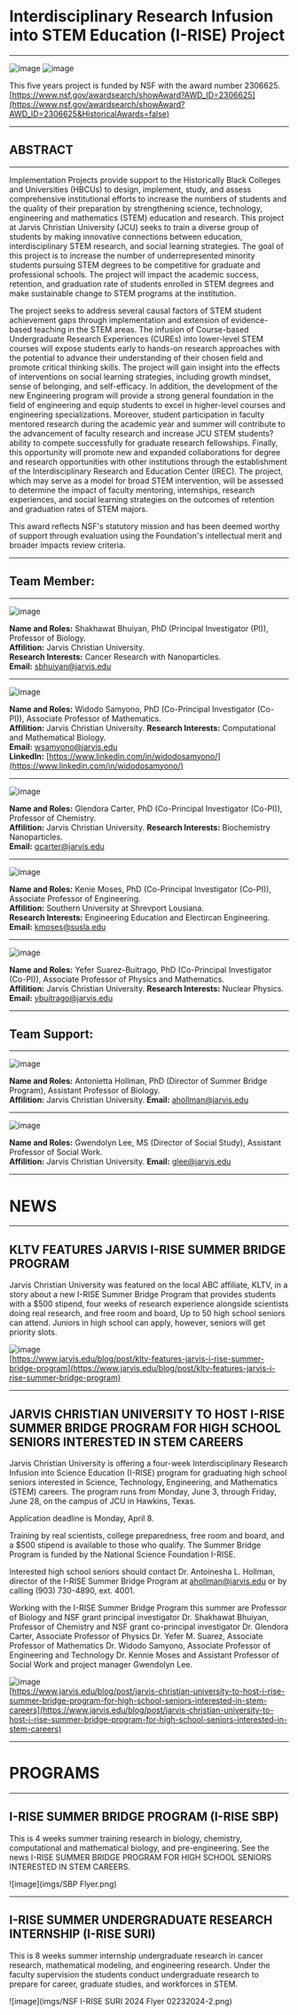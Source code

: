 
# Interdisciplinary Research Infusion into STEM Education (I-RISE) Project

---

![image](imgs/I-RISE-Logo2smallest.png)              ![image](imgs/I-RISE-Logo3medium.png)         

This five years project is funded by NSF with the award number 2306625.
[https://www.nsf.gov/awardsearch/showAward?AWD_ID=2306625](https://www.nsf.gov/awardsearch/showAward?AWD_ID=2306625&HistoricalAwards=false)

---

## ABSTRACT

---

Implementation Projects provide support to the Historically Black Colleges and Universities (HBCUs) to design, implement, study, and assess comprehensive institutional efforts to increase the numbers of students and the quality of their preparation by strengthening science, technology, engineering and mathematics (STEM) education and research. This project at Jarvis Christian University (JCU) seeks to train a diverse group of students by making innovative connections between education, interdisciplinary STEM research, and social learning strategies. The goal of this project is to increase the number of underrepresented minority students pursuing STEM degrees to be competitive for graduate and professional schools. The project will impact the academic success, retention, and graduation rate of students enrolled in STEM degrees and make sustainable change to STEM programs at the institution.

The project seeks to address several causal factors of STEM student achievement gaps through implementation and extension of evidence-based teaching in the STEM areas. The infusion of Course-based Undergraduate Research Experiences (CUREs) into lower-level STEM courses will expose students early to hands-on research approaches with the potential to advance their understanding of their chosen field and promote critical thinking skills. The project will gain insight into the effects of interventions on social learning strategies, including growth mindset, sense of belonging, and self-efficacy. In addition, the development of the new Engineering program will provide a strong general foundation in the field of engineering and equip students to excel in higher-level courses and engineering specializations. Moreover, student participation in faculty mentored research during the academic year and summer will contribute to the advancement of faculty research and increase JCU STEM students? ability to compete successfully for graduate research fellowships. Finally, this opportunity will promote new and expanded collaborations for degree and research opportunities with other institutions through the establishment of the Interdisciplinary Research and Education Center (IREC). The project, which may serve as a model for broad STEM intervention, will be assessed to determine the impact of faculty mentoring, internships, research experiences, and social learning strategies on the outcomes of retention and graduation rates of STEM majors.

This award reflects NSF's statutory mission and has been deemed worthy of support through evaluation using the Foundation's intellectual merit and broader impacts review criteria.

---

## Team Member: 

---

![image](imgs/drbhuiyanpicsmall.jpg) 

**Name and Roles:** Shakhawat Bhuiyan, PhD (Principal Investigator (PI)), Professor of Biology.         
**Affilition:** Jarvis Christian University.  
**Research Interests:** Cancer Research with Nanoparticles.                               
**Email:** [sbhuiyan@jarvis.edu](mailto:sbhuiyan@jarvis.edu)                              

---

![image](imgs/drsamyonopicsmall.jpg) 

**Name and Roles:** Widodo Samyono, PhD (Co-Principal Investigator (Co-PI)), Associate Professor of Mathematics.                                       
**Affilition:** Jarvis Christian University. 
**Research Interests:** Computational and Mathematical Biology.                           
**Email:** [wsamyono@jarvis.edu](mailto:wsamyono@jarvis.edu)                                          
**LinkedIn:** [https://www.linkedin.com/in/widodosamyono/](https://www.linkedin.com/in/widodosamyono/)                                                     

---

![image](imgs/drcarterpicsmall.jpg)    

**Name and Roles:** Glendora Carter, PhD (Co-Principal Investigator (Co-PI)), Professor of Chemistry.              
**Affilition:** Jarvis Christian University.
**Research Interests:** Biochemistry Nanoparticles.                        
**Email:** [gcarter@jarvis.edu](mailto:gcarter@jarvis.edu)                                                      

---

![image](imgs/1545161357108DrMosesPicSmall.jpg)    

**Name and Roles:** Kenie Moses, PhD (Co-Principal Investigator (Co-PI)), Associate Professor of Engineering.  
**Affilition:** Southern University at Shrevport Lousiana.       
**Research Interests:** Engineering Education and Electircan Engineering.                                      
**Email:** [kmoses@susla.edu](mailto:kmoses@susla.edu)                      

---

![image](imgs/drsuarezbuitragopicsmall.jpg)    

**Name and Roles:** Yefer Suarez-Buitrago, PhD (Co-Principal Investigator (Co-PI)), Associate Professor of Physics and Mathematics.                        
**Affilition:** Jarvis Christian University.
**Research Interests:** Nuclear Physics.                            
**Email:** [ybuitrago@jarvis.edu](mailto:ybuitrago@jarvis.edu)                              

---

## Team Support:         

---

![image](imgs/drahollmanpicsmall.jpg)     

**Name and Roles:** Antonietta Hollman, PhD (Director of Summer Bridge Program), Assistant Professor of Biology.             
**Affilition:** Jarvis Christian University.
**Email:** [ahollman@jarvis.edu](mailto:ahollman@jarvis.edu)                                                   

---

![image](imgs/mrsleepicsmall.jpg)

**Name and Roles:** Gwendolyn Lee, MS (Director of Social Study), Assistant Professor of Social Work.                                        
**Affilition:** Jarvis Christian University.
**Email:** [glee@jarvis.edu](mailto:glee@jarvis.edu)                                                             

------

# NEWS

---

## KLTV FEATURES JARVIS I-RISE SUMMER BRIDGE PROGRAM
Jarvis Christian University was featured on the local ABC affiliate, KLTV, in a story about a new I-RISE Summer Bridge Program that provides students with a $500 stipend, four weeks of research experience alongside scientists doing real research, and free room and board, Up to 50 high school seniors can attend.  Juniors in high school can apply, however, seniors will get priority slots. 
                                                                  
![image](imgs/kltvphoto1.jpg)                                                                 
[https://www.jarvis.edu/blog/post/kltv-features-jarvis-i-rise-summer-bridge-program](https://www.jarvis.edu/blog/post/kltv-features-jarvis-i-rise-summer-bridge-program)

---

## JARVIS CHRISTIAN UNIVERSITY TO HOST I-RISE SUMMER BRIDGE PROGRAM FOR HIGH SCHOOL SENIORS INTERESTED IN STEM CAREERS
Jarvis Christian University is offering a four-week Interdisciplinary Research Infusion into Science Education (I-RISE) program for graduating high school seniors interested in Science, Technology, Engineering, and Mathematics (STEM) careers.  The program runs from Monday, June 3, through Friday, June 28, on the campus of JCU in Hawkins, Texas.

Application deadline is Monday, April 8.

Training by real scientists, college preparedness, free room and board, and a $500 stipend is available to those who qualify. The Summer Bridge Program is funded by the National Science Foundation I-RISE. 

Interested high school seniors should contact Dr. Antoinesha L. Hollman, director of the I-RISE Summer Bridge Program at ahollman@jarvis.edu or by calling (903) 730-4890, ext. 4001.

Working with the I-RISE Summer Bridge Program this summer are Professor of Biology and NSF grant principal investigator Dr. Shakhawat Bhuiyan, Professor of Chemistry and NSF grant co-principal investigator Dr. Glendora Carter, Associate Professor of Physics Dr. Yefer M. Suarez, Associate Professor of Mathematics Dr. Widodo Samyono, Associate Professor of Engineering and Technology Dr. Kennie Moses and Assistant Professor of Social Work and project manager Gwendolyn Lee.

![image](imgs/labbiophoto1.jpg)                                                                      
[https://www.jarvis.edu/blog/post/jarvis-christian-university-to-host-i-rise-summer-bridge-program-for-high-school-seniors-interested-in-stem-careers](https://www.jarvis.edu/blog/post/jarvis-christian-university-to-host-i-rise-summer-bridge-program-for-high-school-seniors-interested-in-stem-careers)

-----------

# PROGRAMS

---

## I-RISE SUMMER BRIDGE PROGRAM (I-RISE SBP) 
This is 4 weeks summer training research in biology, chemistry, computational and mathematical biology, and pre-engineering. See the news I-RISE SUMMER BRIDGE PROGRAM FOR HIGH SCHOOL SENIORS INTERESTED IN STEM CAREERS.  

![image](imgs/SBP Flyer.png)

---

## I-RISE SUMMER UNDERGRADUATE RESEARCH INTERNSHIP (I-RISE SURI)
This is 8 weeks summer internship undergraduate research in cancer research, mathematical modeling, and engineering research. Under the faculty supervision the students conduct undergraduate research to prepare for career, graduate studies, and workforces in STEM. 

![image](imgs/NSF I-RISE SURI 2024 Flyer 02232024-2.png)

